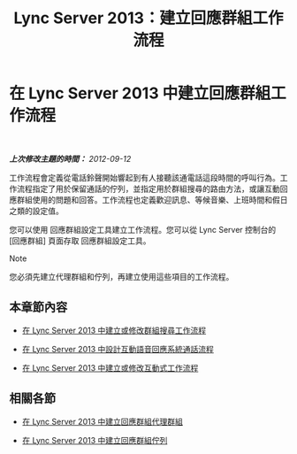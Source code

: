 ﻿---
title: Lync Server 2013：建立回應群組工作流程
TOCTitle: 建立回應群組工作流程
ms:assetid: 41272258-728d-42bd-b4d4-2a499734c720
ms:mtpsurl: https://technet.microsoft.com/zh-tw/library/Gg425918(v=OCS.15)
ms:contentKeyID: 49290714
ms.date: 08/10/2015
mtps_version: v=OCS.15
ms.translationtype: HT
---

# 在 Lync Server 2013 中建立回應群組工作流程

 

_**上次修改主題的時間：** 2012-09-12_

工作流程會定義從電話鈴聲開始響起到有人接聽該通電話這段時間的呼叫行為。工作流程指定了用於保留通話的佇列，並指定用於群組搜尋的路由方法，或讓互動回應群組使用的問題和回答。工作流程也定義歡迎訊息、等候音樂、上班時間和假日之類的設定值。

您可以使用 回應群組設定工具建立工作流程。您可以從 Lync Server 控制台的 \[回應群組\] 頁面存取 回應群組設定工具。

> [!NOTE]  
> 您必須先建立代理群組和佇列，再建立使用這些項目的工作流程。



## 本章節內容

  - [在 Lync Server 2013 中建立或修改群組搜尋工作流程](lync-server-2013-create-or-modify-a-hunt-group-workflow.md)

  - [在 Lync Server 2013 中設計互動語音回應系統通話流程](lync-server-2013-design-interactive-voice-response-call-flows.md)

  - [在 Lync Server 2013 中建立或修改互動式工作流程](lync-server-2013-create-or-modify-an-interactive-workflow.md)

## 相關各節

  - [在 Lync Server 2013 中建立回應群組代理群組](lync-server-2013-create-response-group-agent-groups.md)

  - [在 Lync Server 2013 中建立回應群組佇列](lync-server-2013-create-response-group-queues.md)

